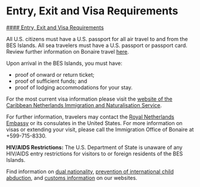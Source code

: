 # Entry, Exit and Visa Requirements

[#### Entry, Exit and Visa Requirements](javascript:void(0); "Entry, Exit and Visa Requirements")

All U.S. citizens must have a U.S. passport for all air travel to and from the BES Islands. All sea travelers must have a U.S. passport or passport card. Review further information on Bonaire travel [here](https://infobonaire.com/ "https://infobonaire.com/").

Upon arrival in the BES Islands, you must have:

* proof of onward or return ticket;
* proof of sufficient funds; and
* proof of lodging accommodations for your stay.

For the most current visa information please visit the [website of the Caribbean Netherlands Immigration and Naturalisation Service](https://english.rijksdienstcn.com/immigration-naturalisation).  
  
For further information, travelers may contact the [Royal Netherlands Embassy](https://www.netherlandsandyou.nl/web/united-states) or its consulates in the United States. For more information on visas or extending your visit, please call the Immigration Office of Bonaire at +599-715-8330.  
  
**HIV/AIDS Restrictions:** The U.S. Department of State is unaware of any HIV/AIDS entry restrictions for visitors to or foreign residents of the BES Islands.  
  
Find information on [dual nationality](https://travel.state.gov/content/travel/en/international-travel/before-you-go/travelers-with-special-considerations/Dual-Nationality-Travelers.html), [prevention of international child abduction](https://travel.state.gov/content/travel/en/International-Parental-Child-Abduction/prevention.html), and [customs information](https://travel.state.gov/content/travel/en/international-travel/before-you-go/customs-and-import.html) on our websites.
